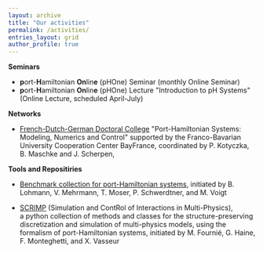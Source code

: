 ```yaml
---
layout: archive
title: "Our activities"
permalink: /activities/
entries_layout: grid
author_profile: true
---
```



**Seminars**
- **p**ort-**H**amiltonian **On**lin**e** (pHOne) Seminar (monthly Online Seminar)
- **p**ort-**H**amiltonian **On**lin**e** (pHOne) Lecture "Introduction to pH Systems" (Online Lecture, scheduled April-July)

**Networks**

- [French-Dutch-German Doctoral College](https://www.epc.ed.tum.de/en/rt/cdfa-phs/) "Port-Hamiltonian Systems: Modeling, Numerics and Control" 
 supported by the Franco-Bavarian University Cooperation Center BayFrance, 
 coordinated by P. Kotyczka, B. Maschke and J. Scherpen, 
 

**Tools and Repositiries**

- [Benchmark collection for port-Hamiltonian systems](https://algopaul.github.io/PortHamiltonianBenchmarkSystems/), 
 initiated by B. Lohmann, V. Mehrmann, T. Moser, P. Schwerdtner, and M. Voigt 
 
- [SCRIMP](https://g-haine.github.io/scrimp/) (Simulation and ContRol of Interactions in Multi-Physics),  
 a python collection of methods and classes for the structure-preserving discretization and simulation of multi-physics models, 
 using the formalism of port-Hamiltonian systems, 
 initiated by M. Fournié, G. Haine, F. Monteghetti, and X. Vasseur
